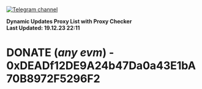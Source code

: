 [![Telegram channel](https://img.shields.io/endpoint?url=https://runkit.io/damiankrawczyk/telegram-badge/branches/master?url=https://t.me/n4z4v0d)](https://t.me/n4z4v0d) 

**Dynamic Updates Proxy List with Proxy Checker**  
**Last Updated: 19.12.23 22:11**

# DONATE (_any evm_) - 0xDEADf12DE9A24b47Da0a43E1bA70B8972F5296F2

